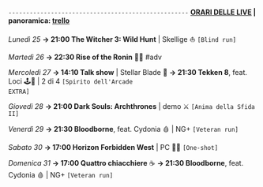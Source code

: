 <code>---------------------------------------------------</code>
<b><u>ORARI DELLE LIVE</u> | panoramica: <a href="https://trello.com/b/iKwdSGf3/sabaku">trello</a></b>

<i>Lunedì 25</i>
<b>→ 21:00 The Witcher 3: Wild Hunt</b> | Skellige ⛵️ <code>[Blind run]</code>

<i>Martedì 26</i>
<b>→ 22:30 Rise of the Ronin</b> 🏯🌊 #adv

<i>Mercoledì 27</i>
<b>→ 14:10 Talk show</b> | Stellar Blade 🌟
<b>→ 21:30 Tekken 8</b>, feat. Loci 🕹️👊 | 2 di 4 <code>[Spirito dell'Arcade EXTRA]</code>

<i>Giovedì 28</i>
<b>→ 21:00 Dark Souls: Archthrones</b> | demo ⚔️ <code>[Anima della Sfida II]</code> 

<i>Venerdì 29</i>
<b>→ 21:30 Bloodborne</b>, feat. Cydonia 🩸 | NG+ <code>[Veteran run]</code>

<i>Sabato 30</i>
<b>→ 17:00 Horizon Forbidden West</b> | PC 🍃🏹 <code>[One-shot]</code>

<i>Domenica 31</i>
<b>→ 17:00 Quattro chiacchiere</b> ☕️
<b>→ 21:30 Bloodborne</b>, feat. Cydonia 🩸 | NG+ <code>[Veteran run]</code>
